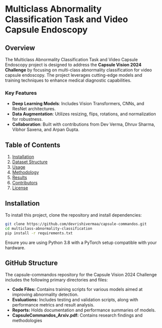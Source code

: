 # Multiclass Abnormality Classification Task and Video Capsule Endoscopy

## Overview
The Multiclass Abnormality Classification Task and Video Capsule Endoscopy project is designed to address the **Capsule Vision 2024 Challenge** by focusing on multi-class abnormality classification for video capsule endoscopy. The project leverages cutting-edge models and training techniques to enhance medical diagnostic capabilities. 

### Key Features
- **Deep Learning Models**: Includes Vision Transformers, CNNs, and ResNet architectures.
- **Data Augmentation**: Utilizes  resizing, flips, rotations, and normalization for robustness.
- **Collaboration**: Built with contributions from Dev Verma, Dhruv Sharma, Vibhor Saxena, and Arpan Gupta.

## Table of Contents
1. [Installation](#installation)
2. [Dataset Structure](#dataset-structure)
3. [Usage](#usage)
4. [Methodology](#methodology)
5. [Results](#results)
6. [Contributors](#contributors)
7. [License](#license)

## Installation
To install this project, clone the repository and install dependencies:

```bash
git clone https://github.com/devrishivermaa/capsule-commandos.git
cd multiclass-abnormality-classification
pip install -r requirements.txt

```
Ensure you are using Python 3.8 with a PyTorch setup compatible with your hardware.

## GitHub Structure

The capsule-commandos repository for the Capsule Vision 2024 Challenge includes the following primary directories and files:

- **Code Files:** Contains training scripts for various models aimed at improving abnormality detection.
- **Evaluations:** Includes testing and validation scripts, along with performance metrics and result analysis.
- **Reports:** Holds documentation and performance summaries of models.
- **CapsuleCommandos_Arxiv.pdf:** Contains research findings and methodologies

